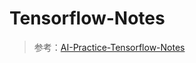 # Tensorflow-Notes

> 参考：[AI-Practice-Tensorflow-Notes](https://github.com/cj0012/AI-Practice-Tensorflow-Notes)
